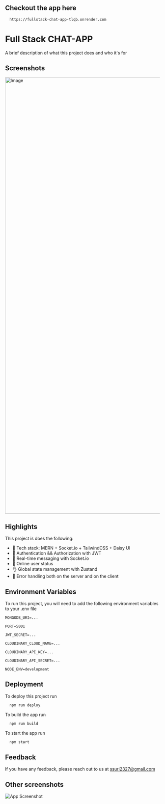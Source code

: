
## Checkout the app here 

```bash
  https://fullstack-chat-app-tlqb.onrender.com
```

# Full Stack CHAT-APP

A brief description of what this project does and who it's for


## Screenshots

<img width="1422" alt="Image" src="https://github.com/user-attachments/assets/30b439b2-9908-490f-b526-d3ab8ca91e08" />


## Highlights

This project is does the following:

- 🌟 Tech stack: MERN + Socket.io + TailwindCSS + Daisy UI
- 🎃 Authentication && Authorization with JWT
- 👾 Real-time messaging with Socket.io
- 🚀 Online user status
- 👌 Global state management with Zustand
- 🐞 Error handling both on the server and on the client




## Environment Variables

To run this project, you will need to add the following environment variables to your .env file

`MONGODB_URI=...`

`PORT=5001`

`JWT_SECRET=...`

`CLOUDINARY_CLOUD_NAME=...`

`CLOUDINARY_API_KEY=...`

`CLOUDINARY_API_SECRET=...`

`NODE_ENV=development`


## Deployment

To deploy this project run

```bash
  npm run deploy
```
To build the app run

```bash
  npm run build
```
To start the app run

```bash
  npm start
```

## Feedback

If you have any feedback, please reach out to us at ssuri2327@gmail.com



## Other screenshots

![App Screenshot](https://via.placeholder.com/468x300?text=App+Screenshot+Here)
